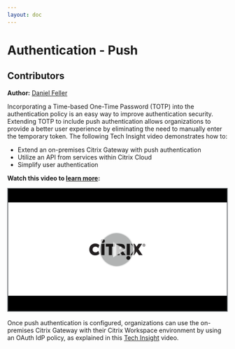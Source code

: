 ```yaml
---
layout: doc
---
```

# Authentication - Push

## Contributors

**Author:** [Daniel Feller](https://twitter.com/djfeller)

Incorporating a Time-based One-Time Password (TOTP) into the authentication policy is an easy way to improve authentication security. Extending TOTP to include push authentication allows organizations to provide a better user experience by eliminating the need to manually enter the temporary token. The following Tech Insight video demonstrates how to:

-  Extend an on-premises Citrix Gateway with push authentication
-  Utilize an API from services within Citrix Cloud
-  Simplify user authentication

**Watch this video to [learn more](https://www.youtube.com/watch?v=r1kq8soTFzU&):**

[![TOTP Tech Insight](/en-us/tech-zone/learn/media/shared_video-placeholder.png)](https://www.youtube.com/watch?v=ID)

Once push authentication is configured, organizations can use the on-premises Citrix Gateway with their Citrix Workspace environment by using an OAuth IdP policy, as explained in this [Tech Insight](https://docs.citrix.com/en-us/tech-zone/learn/tech-insights/gateway-idp.html) video. 
